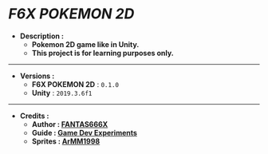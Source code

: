 # *F6X POKEMON 2D*
- **Description :**
  - **Pokemon 2D game like in Unity.**
  - **This project is for learning purposes only.**
---
- **Versions :**
  - **F6X POKEMON 2D** : `0.1.0`
  - **Unity** : `2019.3.6f1`
---
- **Credits :**
  - **Author : [FANTAS666X](https://github.com/FANTAS666IXI)**
  - **Guide : [Game Dev Experiments](https://www.youtube.com/watch?v=_Pm16a18zy8&list=PLLf84Zj7U26kfPQ00JVI2nIoozuPkykDX&index=1)**
  - **Sprites : [ArMM1998](https://opengameart.org/users/armm1998)**